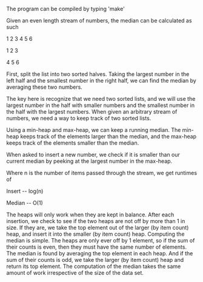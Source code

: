 The program can be compiled by typing 'make'

Given an even length stream of numbers, the median can be calculated as such

1 2 3 4 5 6


1 2 3

4 5 6

First, split the list into two sorted halves.
Taking the largest number in the left half and
the smallest number in the right half, we
can find the median by averaging these two numbers.

The key here is recognize that we need two sorted
lists, and we will use the largest number in the half
with smaller numbers and the smallest number in the half
with the largest numbers. When given an arbitrary stream
of numbers, we need a way to keep track of two sorted lists.

Using a min-heap and max-heap, we can keep a running median.
The min-heap keeps track of the elements larger than the median,
and the max-heap keeps track of the elements smaller than the median.

When asked to insert a new number, we check if it is smaller than our current
median by peeking at the largest number in the max-heap. 

Where n is the number of items passed through the stream, we get runtimes of

Insert -- log(n)

Median -- O(1)

The heaps will only work when they are kept in balance. After
each insertion, we check to see if the two heaps are not off by more than 1 in
size. If they are, we take the top element out of the larger (by item count) 
heap, and insert it into the smaller (by item count) heap. Computing the median
is simple. The heaps are only ever off by 1 element, so if the sum of their 
counts is even, then they must have the same number of elements. The median is
found by averaging the top element in each heap.
And if the sum of their counts is odd, we take the larger (by item count) 
heap and return its top element. The computation of the median takes the 
same amount of work irrespective of the size of the data set.
